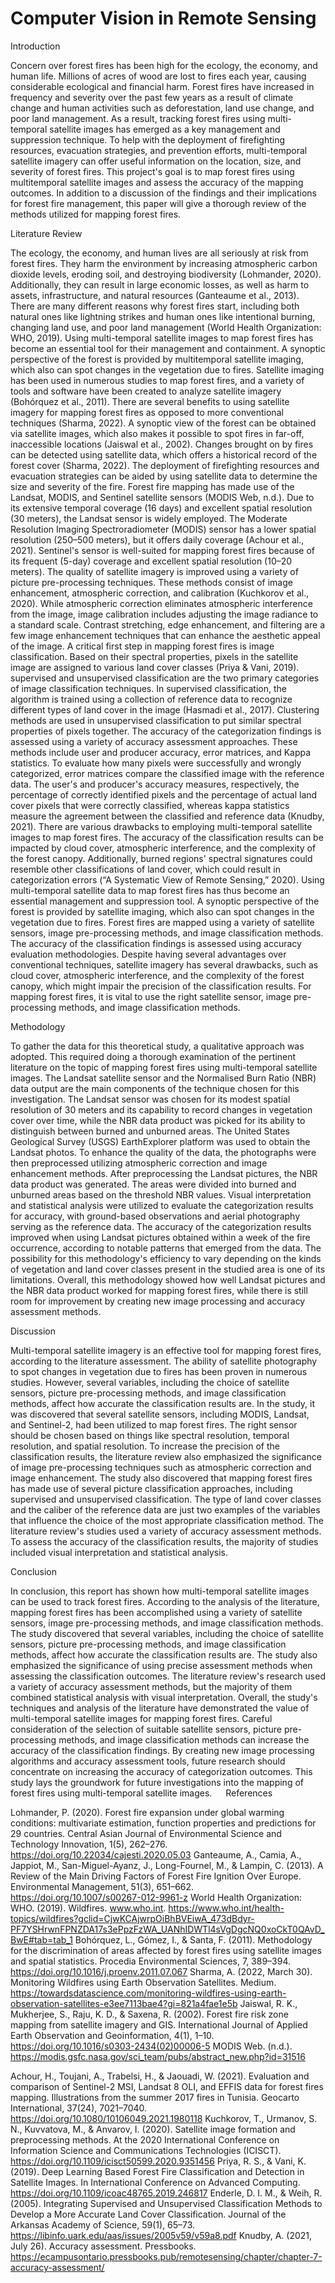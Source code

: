 # Computer Vision in Remote Sensing



Introduction

Concern over forest fires has been high for the ecology, the economy, and human life. Millions of acres of wood are lost to fires each year, causing considerable ecological and financial harm. Forest fires have increased in frequency and severity over the past few years as a result of climate change and human activities such as deforestation, land use change, and poor land management. As a result, tracking forest fires using multi-temporal satellite images has emerged as a key management and suppression technique. To help with the deployment of firefighting resources, evacuation strategies, and prevention efforts, multi-temporal satellite imagery can offer useful information on the location, size, and severity of forest fires. This project's goal is to map forest fires using multitemporal satellite images and assess the accuracy of the mapping outcomes. In addition to a discussion of the findings and their implications for forest fire management, this paper will give a thorough review of the methods utilized for mapping forest fires.

Literature Review

The ecology, the economy, and human lives are all seriously at risk from forest fires. They harm the environment by increasing atmospheric carbon dioxide levels, eroding soil, and destroying biodiversity (Lohmander, 2020). Additionally, they can result in large economic losses, as well as harm to assets, infrastructure, and natural resources (Ganteaume et al., 2013). There are many different reasons why forest fires start, including both natural ones like lightning strikes and human ones like intentional burning, changing land use, and poor land management (World Health Organization: WHO, 2019).
Using multi-temporal satellite images to map forest fires has become an essential tool for their management and containment. A synoptic perspective of the forest is provided by multitemporal satellite imaging, which also can spot changes in the vegetation due to fires. Satellite imaging has been used in numerous studies to map forest fires, and a variety of tools and software have been created to analyze satellite imagery (Bohórquez et al., 2011).
There are several benefits to using satellite imagery for mapping forest fires as opposed to more conventional techniques (Sharma, 2022). A synoptic view of the forest can be obtained via satellite images, which also makes it possible to spot fires in far-off, inaccessible locations (Jaiswal et al., 2002). Changes brought on by fires can be detected using satellite data, which offers a historical record of the forest cover (Sharma, 2022). The deployment of firefighting resources and evacuation strategies can be aided by using satellite data to determine the size and severity of the fire.
Forest fire mapping has made use of the Landsat, MODIS, and Sentinel satellite sensors (MODIS Web, n.d.). Due to its extensive temporal coverage (16 days) and excellent spatial resolution (30 meters), the Landsat sensor is widely employed. The Moderate Resolution Imaging Spectroradiometer (MODIS) sensor has a lower spatial resolution (250–500 meters), but it offers daily coverage (Achour et al., 2021). Sentinel's sensor is well-suited for mapping forest fires because of its frequent (5-day) coverage and excellent spatial resolution (10–20 meters).
The quality of satellite imagery is improved using a variety of picture pre-processing techniques. These methods consist of image enhancement, atmospheric correction, and calibration (Kuchkorov et al., 2020). While atmospheric correction eliminates atmospheric interference from the image, image calibration includes adjusting the image radiance to a standard scale. Contrast stretching, edge enhancement, and filtering are a few image enhancement techniques that can enhance the aesthetic appeal of the image.
A critical first step in mapping forest fires is image classification. Based on their spectral properties, pixels in the satellite image are assigned to various land cover classes (Priya & Vani, 2019). supervised and unsupervised classification are the two primary categories of image classification techniques. In supervised classification, the algorithm is trained using a collection of reference data to recognize different types of land cover in the image (Hasmadi et al., 2017). Clustering methods are used in unsupervised classification to put similar spectral properties of pixels together.
The accuracy of the categorization findings is assessed using a variety of accuracy assessment approaches. These methods include user and producer accuracy, error matrices, and Kappa statistics. To evaluate how many pixels were successfully and wrongly categorized, error matrices compare the classified image with the reference data. The user's and producer's accuracy measures, respectively, the percentage of correctly identified pixels and the percentage of actual land cover pixels that were correctly classified, whereas kappa statistics measure the agreement between the classified and reference data (Knudby, 2021).
There are various drawbacks to employing multi-temporal satellite images to map forest fires. The accuracy of the classification results can be impacted by cloud cover, atmospheric interference, and the complexity of the forest canopy. Additionally, burned regions' spectral signatures could resemble other classifications of land cover, which could result in categorization errors (“A Systematic View of Remote Sensing,” 2020).
Using multi-temporal satellite data to map forest fires has thus become an essential management and suppression tool. A synoptic perspective of the forest is provided by satellite imaging, which also can spot changes in the vegetation due to fires. Forest fires are mapped using a variety of satellite sensors, image pre-processing methods, and image classification methods. The accuracy of the classification findings is assessed using accuracy evaluation methodologies. Despite having several advantages over conventional techniques, satellite imagery has several drawbacks, such as cloud cover, atmospheric interference, and the complexity of the forest canopy, which might impair the precision of the classification results. For mapping forest fires, it is vital to use the right satellite sensor, image pre-processing methods, and image classification methods.

Methodology

To gather the data for this theoretical study, a qualitative approach was adopted. This required doing a thorough examination of the pertinent literature on the topic of mapping forest fires using multi-temporal satellite images.
The Landsat satellite sensor and the Normalised Burn Ratio (NBR) data output are the main components of the technique chosen for this investigation. The Landsat sensor was chosen for its modest spatial resolution of 30 meters and its capability to record changes in vegetation cover over time, while the NBR data product was picked for its ability to distinguish between burned and unburned areas.
The United States Geological Survey (USGS) EarthExplorer platform was used to obtain the Landsat photos. To enhance the quality of the data, the photographs were then preprocessed utilizing atmospheric correction and image enhancement methods. After preprocessing the Landsat pictures, the NBR data product was generated.
The areas were divided into burned and unburned areas based on the threshold NBR values. Visual interpretation and statistical analysis were utilized to evaluate the categorization results for accuracy, with ground-based observations and aerial photography serving as the reference data.
The accuracy of the categorization results improved when using Landsat pictures obtained within a week of the fire occurrence, according to notable patterns that emerged from the data. The possibility for this methodology's efficiency to vary depending on the kinds of vegetation and land cover classes present in the studied area is one of its limitations.
Overall, this methodology showed how well Landsat pictures and the NBR data product worked for mapping forest fires, while there is still room for improvement by creating new image processing and accuracy assessment methods.

Discussion

Multi-temporal satellite imagery is an effective tool for mapping forest fires, according to the literature assessment. The ability of satellite photography to spot changes in vegetation due to fires has been proven in numerous studies. However, several variables, including the choice of satellite sensors, picture pre-processing methods, and image classification methods, affect how accurate the classification results are.
In the study, it was discovered that several satellite sensors, including MODIS, Landsat, and Sentinel-2, had been utilized to map forest fires. The right sensor should be chosen based on things like spectral resolution, temporal resolution, and spatial resolution. To increase the precision of the classification results, the literature review also emphasized the significance of image pre-processing techniques such as atmospheric correction and image enhancement.
The study also discovered that mapping forest fires has made use of several picture classification approaches, including supervised and unsupervised classification. The type of land cover classes and the caliber of the reference data are just two examples of the variables that influence the choice of the most appropriate classification method.
The literature review's studies used a variety of accuracy assessment methods. To assess the accuracy of the classification results, the majority of studies included visual interpretation and statistical analysis.

Conclusion

In conclusion, this report has shown how multi-temporal satellite images can be used to track forest fires. According to the analysis of the literature, mapping forest fires has been accomplished using a variety of satellite sensors, image pre-processing methods, and image classification methods. The study discovered that several variables, including the choice of satellite sensors, picture pre-processing methods, and image classification methods, affect how accurate the classification results are.
The study also emphasized the significance of using precise assessment methods when assessing the classification outcomes. The literature review's research used a variety of accuracy assessment methods, but the majority of them combined statistical analysis with visual interpretation.
Overall, the study's techniques and analysis of the literature have demonstrated the value of multi-temporal satellite images for mapping forest fires. Careful consideration of the selection of suitable satellite sensors, picture pre-processing methods, and image classification methods can increase the accuracy of the classification findings. By creating new image processing algorithms and accuracy assessment tools, future research should concentrate on increasing the accuracy of categorization outcomes. This study lays the groundwork for future investigations into the mapping of forest fires using multi-temporal satellite images.
 
References

Lohmander, P. (2020). Forest fire expansion under global warming conditions: multivariate estimation, function properties and predictions for 29 countries. Central Asian Journal of Environmental Science and Technology Innovation, 1(5), 262–276. https://doi.org/10.22034/cajesti.2020.05.03
Ganteaume, A., Camia, A., Jappiot, M., San-Miguel-Ayanz, J., Long-Fournel, M., & Lampin, C. (2013). A Review of the Main Driving Factors of Forest Fire Ignition Over Europe. Environmental Management, 51(3), 651–662. https://doi.org/10.1007/s00267-012-9961-z
World Health Organization: WHO. (2019). Wildfires. www.who.int. https://www.who.int/health-topics/wildfires?gclid=CjwKCAjwrpOiBhBVEiwA_473dBdyr-PF7YSHrwnFPNZDA17s3ePpzFzWA_UANhIDWTl4sVgDgcNQ0xoCkT0QAvD_BwE#tab=tab_1
Bohórquez, L., Gómez, I., & Santa, F. (2011). Methodology for the discrimination of areas affected by forest fires using satellite images and spatial statistics. Procedia Environmental Sciences, 7, 389–394. https://doi.org/10.1016/j.proenv.2011.07.067
Sharma, A. (2022, March 30). Monitoring Wildfires using Earth Observation Satellites. Medium. https://towardsdatascience.com/monitoring-wildfires-using-earth-observation-satellites-e3ee7113bae4?gi=821a4fae1e5b
Jaiswal, R. K., Mukherjee, S., Raju, K. D., & Saxena, R. (2002). Forest fire risk zone mapping from satellite imagery and GIS. International Journal of Applied Earth Observation and Geoinformation, 4(1), 1–10. https://doi.org/10.1016/s0303-2434(02)00006-5
MODIS Web. (n.d.). https://modis.gsfc.nasa.gov/sci_team/pubs/abstract_new.php?id=31516

Achour, H., Toujani, A., Trabelsi, H., & Jaouadi, W. (2021). Evaluation and comparison of Sentinel-2 MSI, Landsat 8 OLI, and EFFIS data for forest fires mapping. Illustrations from the summer 2017 fires in Tunisia. Geocarto International, 37(24), 7021–7040. https://doi.org/10.1080/10106049.2021.1980118
Kuchkorov, T., Urmanov, S. N., Kuvvatova, M., & Anvarov, I. (2020). Satellite image formation and preprocessing methods. At the 2020 International Conference on Information Science and Communications Technologies (ICISCT). https://doi.org/10.1109/icisct50599.2020.9351456
Priya, R. S., & Vani, K. (2019). Deep Learning Based Forest Fire Classification and Detection in Satellite Images. In International Conference on Advanced Computing. https://doi.org/10.1109/icoac48765.2019.246817
Enderle, D. I. M., & Weih, R. (2005). Integrating Supervised and Unsupervised Classification Methods to Develop a More Accurate Land Cover Classification. Journal of the Arkansas Academy of Science, 59(1), 65–73. https://libinfo.uark.edu/aas/issues/2005v59/v59a8.pdf
Knudby, A. (2021, July 26). Accuracy assessment. Pressbooks. https://ecampusontario.pressbooks.pub/remotesensing/chapter/chapter-7-accuracy-assessment/ 
